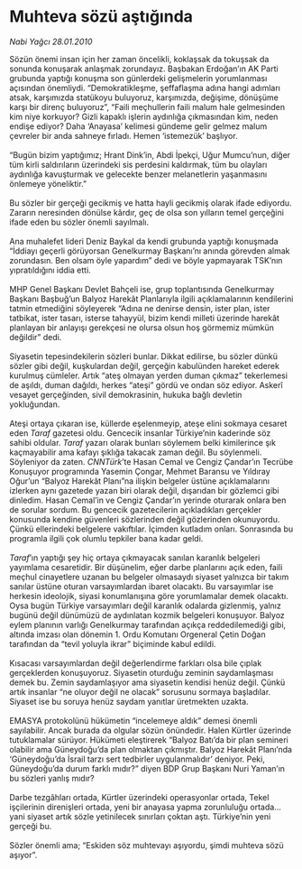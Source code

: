 # Muhteva sözü aştığında

*Nabi Yağcı 28.01.2010*

<div class="taraf_structure_2col_1zq">
<div class="margen_n">



 <p>Sözün önemi insan için her zaman öncelikli, koklaşsak da tokuşsak da sonunda konuşarak anlaşmak zorundayız. Başbakan Erdoğan’ın AK Parti grubunda yaptığı konuşma son günlerdeki gelişmelerin yorumlanması açısından önemliydi. “Demokratikleşme, şeffaflaşma adına hangi adımları atsak, karşımızda statükoyu buluyoruz, karşımızda, değişime, dönüşüme karşı bir direnç buluyoruz”, “Faili meçhullerin faili malum hale gelmesinden kim niye korkuyor? Gizli kapaklı işlerin aydınlığa çıkmasından kim, neden endişe ediyor? Daha ‘Anayasa’ kelimesi gündeme gelir gelmez malum çevreler bir anda sahneye fırladı. Hemen ‘istemezük’ başlıyor. <br/><br/>“Bugün bizim yaptığımız; Hrant Dink’in, Abdi İpekçi, Uğur Mumcu’nun, diğer tüm kirli saldırıların üzerindeki sis perdesini kaldırmak, tüm bu olayları aydınlığa kavuşturmak ve gelecekte benzer melanetlerin yaşanmasını önlemeye yöneliktir.” <br/><br/>Bu sözler bir gerçeği gecikmiş ve hatta hayli gecikmiş olarak ifade ediyordu. Zararın neresinden dönülse kârdır, geç de olsa son yılların temel gerçeğini ifade eden bu sözler önemli sayılmalı. <br/><br/>Ana muhalefet lideri Deniz Baykal da kendi grubunda yaptığı konuşmada “İddiayı geçerli görüyorsan Genelkurmay Başkanı’nı anında görevden almak zorundasın. Ben olsam öyle yapardım” dedi ve böyle yapmayarak TSK’nın yıpratıldığını iddia etti. <br/><br/>MHP Genel Başkanı Devlet Bahçeli ise, grup toplantısında Genelkurmay Başkanı Başbuğ’un Balyoz Harekât Planlarıyla ilgili açıklamalarının kendilerini tatmin etmediğini söyleyerek “Adına ne denirse densin, ister plan, ister tatbikat, ister tasarı, isterse tahayyül, bizim kendi milleti üzerinde harekât planlayan bir anlayışı gerekçesi ne olursa olsun hoş görmemiz mümkün değildir” dedi. <br/><br/>Siyasetin tepesindekilerin sözleri bunlar. Dikkat edilirse, bu sözler dünkü sözler gibi değil, kuşkulardan değil, gerçeğin kabulünden hareket ederek kurulmuş cümleler. Artık “ateş olmayan yerden duman çıkmaz” tekerlemesi de aşıldı, duman dağıldı, herkes “ateşi” gördü ve ondan söz ediyor. Askerî vesayet gerçeğinden, sivil demokrasinin, hukuka bağlı devletin yokluğundan. <br/><br/>Ateşi ortaya çıkaran ise, küllerde eşelenmeyip, ateşe elini sokmaya cesaret eden <i>Taraf</i> gazetesi oldu. Gencecik insanlar Türkiye’nin kaderinde söz sahibi oldular. <i>Taraf</i> yazarı olarak bunları söylemem belki kimilerince şık kaçmayabilir ama kafayı şıklığa takacak zaman değil. Bu söylenmeli. Söyleniyor da zaten. <i>CNNTürk</i>’te Hasan Cemal ve Cengiz Çandar’ın Tecrübe Konuşuyor programında Yasemin Çongar, Mehmet Baransu ve Yıldıray Oğur’un “Balyoz Harekât Planı”na ilişkin belgeler üstüne açıklamalarını izlerken aynı gazetede yazan biri olarak değil, dışarıdan bir gözlemci gibi dinledim. Hasan Cemal’in ve Cengiz Çandar’ın yerinde oturarak onlara ben de sorular sordum. Bu gencecik gazetecilerin açıkladıkları gerçekler konusunda kendine güvenleri sözlerinden değil gözlerinden okunuyordu. Çünkü ellerindeki belgelere vakıftılar. İçimden kutladım onları. Sonrasında bu programla ilgili çok olumlu tepkiler bana kadar geldi.<i> <br/><br/>Taraf</i>’ın yaptığı şey hiç ortaya çıkmayacak sanılan karanlık belgeleri yayımlama cesaretidir. Bir düşünelim, eğer darbe planlarını açık eden, faili meçhul cinayetlere uzanan bu belgeler olmasaydı siyaset yalnızca bir takım sanılar üstüne oturan varsayımlardan ibaret olacaktı. Bu varsayımlar ise herkesin ideolojik, siyasi konumlanışına göre yorumlamalar demek olacaktı. Oysa bugün Türkiye varsayımları değil karanlık odalarda gizlenmiş, yalnız bugünü değil dünümüzü de aydınlatan kozmik belgeleri konuşuyor. Balyoz eylem planının varlığı Genelkurmay tarafından açıkça reddedilemediği gibi, altında imzası olan dönemin 1. Ordu Komutanı Orgeneral Çetin Doğan tarafından da “tevil yoluyla ikrar” biçiminde kabul edildi. <br/><br/>Kısacası varsayımlardan değil değerlendirme farkları olsa bile çıplak gerçeklerden konuşuyoruz. Siyasetin oturduğu zeminin saydamlaşması demek bu. Zemin saydamlaşıyor ama siyasetin kendisi henüz değil. Çünkü artık insanlar “ne oluyor değil ne olacak” sorusunu sormaya başladılar. Siyaset ise bu soruya henüz saydam yanıtlar üretmekten uzakta. <br/><br/>EMASYA protokolünü hükümetin “incelemeye aldık” demesi önemli sayılabilir. Ancak burada da olgular sözün önündedir. Halen Kürtler üzerinde tutuklamalar sürüyor. Hükümeti eleştirerek “Balyoz Batı’da bir plan semineri olabilir ama Güneydoğu’da plan olmaktan çıkmıştır. Balyoz Harekât Planı’nda ‘Güneydoğu’da İsrail tarzı sert tedbirler uygulanmalıdır’ deniyor. Peki, Güneydoğu’da durum farklı mıdır?” diyen BDP Grup Başkanı Nuri Yaman’ın bu sözleri yanlış mıdır? <br/><br/>Darbe tezgâhları ortada, Kürtler üzerindeki operasyonlar ortada, Tekel işçilerinin direnişleri ortada, yeni bir anayasa yapma zorunluluğu ortada... yani siyaset artık sözle yetinilecek sınırları çoktan aştı. Türkiye’nin yeni gerçeği bu. <br/><br/>Sözler önemli ama; “Eskiden söz muhtevayı aşıyordu, şimdi muhteva sözü aşıyor”.</p>
<br/>
<br/>
<br/>



<br/>


<div id="taraf_not">
</div>

</div>


</div>
